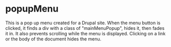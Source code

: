 # popupMenu
This is a pop up menu created for a Drupal site. When the menu button is clicked, it finds a div with a class of "mainMenuPopup", hides it, then fades it in. It also prevents scrolling while the menu is displayed. Clicking on a link or the body of the document hides the menu.
